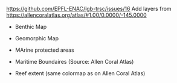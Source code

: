 https://github.com/EPFL-ENAC/lgb-trsc/issues/16
Add layers from
https://allencoralatlas.org/atlas/#1.00/0.0000/-145.0000

- Benthic Map

- Geomorphic Map

- MArine protected areas

- Maritime Boundaires (Source: Allen Coral Atlas)

- Reef extent
  (same colormap as on Allen Coral Atlas)
